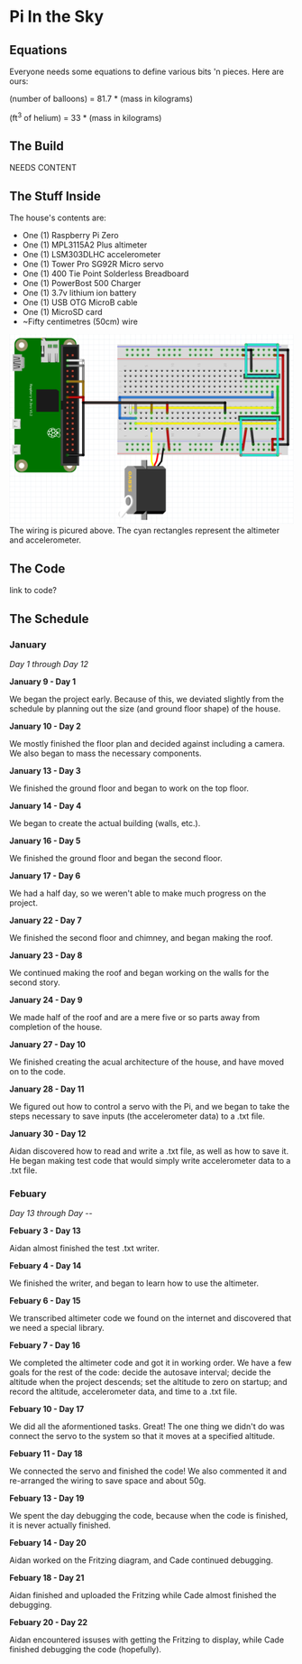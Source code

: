 # Pi In the Sky
## Equations
Everyone needs some equations to define various bits 'n pieces. Here are ours:

(number of balloons) = 81.7 * (mass in kilograms)

(ft<sup>3</sup> of helium) = 33 * (mass in kilograms)
## The Build
NEEDS CONTENT
## The Stuff Inside
The house's contents are:
* One (1) Raspberry Pi Zero
* One (1) MPL3115A2 Plus altimeter
* One (1) LSM303DLHC accelerometer
* One (1) Tower Pro SG92R Micro servo
* One (1) 400 Tie Point Solderless Breadboard
* One (1) PowerBost 500 Charger
* One (1) 3.7v lithium ion battery
* One (1) USB OTG MicroB cable
* One (1) MicroSD card
* ~Fifty centimetres (50cm) wire

![text](Fritzing-Pic-2.PNG)
The wiring is picured above. The cyan rectangles represent the altimeter and accelerometer.

## The Code
link to code?

## The Schedule
### January
_Day 1 through Day 12_

__January 9 - Day 1__

We began the project early. Because of this, we deviated slightly from the schedule by planning out the size (and ground floor shape) of the house.

__January 10 - Day 2__

We mostly finished the floor plan and decided against including a camera. We also began to mass the necessary components.

__January 13 - Day 3__

We finished the ground floor and began to work on the top floor.

__January 14 - Day 4__

We began to create the actual building (walls, etc.).

__January 16 - Day 5__

We finished the ground floor and began the second floor.

__January 17 - Day 6__

We had a half day, so we weren't able to make much progress on the project.

__January 22 - Day 7__

We finished the second floor and chimney, and began making the roof.

__January 23 - Day 8__

We continued making the roof and began working on the walls for the second story.

__January 24 - Day 9__

We made half of the roof and are a mere five or so parts away from completion of the house.

__January 27 - Day 10__

We finished creating the acual architecture of the house, and have moved on to the code.

__January 28 - Day 11__

We figured out how to control a servo with the Pi, and we began to take the steps necessary to save inputs (the accelerometer data) to a .txt file.

__January 30 - Day 12__

Aidan discovered how to read and write a .txt file, as well as how to save it. He began making test code that would simply write accelerometer data to a .txt file.

### Febuary
_Day 13 through Day --_

__Febuary 3 - Day 13__

Aidan almost finished the test .txt writer.

__Febuary 4 - Day 14__

We finished the writer, and began to learn how to use the altimeter.

__Febuary 6 - Day 15__

We transcribed altimeter code we found on the internet and discovered that we need a special library.

__Febuary 7 - Day 16__

We completed the altimeter code and got it in working order. We have a few goals for the rest of the code: decide the autosave interval; decide the altitude when the project descends; set the altitude to zero on startup; and record the altitude, accelerometer data, and time to a .txt file.

__Febuary 10 - Day 17__

We did all the aformentioned tasks. Great! The one thing we didn't do was connect the servo to the system so that it moves at a specified altitude.

__Febuary 11 - Day 18__

We connected the servo and finished the code! We also commented it and re-arranged the wiring to save space and about 50g.

__Febuary 13 - Day 19__

We spent the day debugging the code, because when the code is finished, it is never actually finished.

__Febuary 14 - Day 20__

Aidan worked on the Fritzing diagram, and Cade continued debugging.

__Febuary 18 - Day 21__

Aidan finished and uploaded the Fritzing while Cade almost finished the debugging.

__Febuary 20 - Day 22__

Aidan encountered issuses with getting the Fritzing to display, while Cade finished debugging the code (hopefully).
